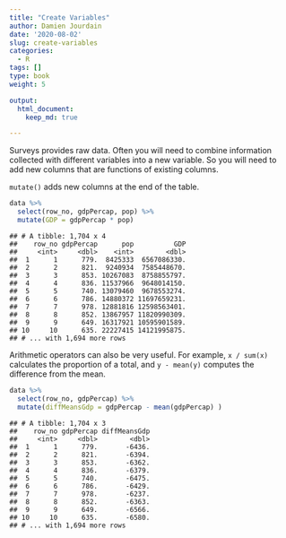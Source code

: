 ```yaml
---
title: "Create Variables" 
author: Damien Jourdain
date: '2020-08-02'
slug: create-variables
categories:
  - R
tags: []
type: book
weight: 5

output:
  html_document:
    keep_md: true

---
```







Surveys provides raw data. Often you will need to combine information collected with different variables into a new variable. So you will need to add new columns that are functions of existing columns. 

`mutate()` adds new columns at the end of the table. 


```r
data %>% 
  select(row_no, gdpPercap, pop) %>%
  mutate(GDP = gdpPercap * pop)
```

```
## # A tibble: 1,704 x 4
##    row_no gdpPercap      pop          GDP
##     <int>     <dbl>    <int>        <dbl>
##  1      1      779.  8425333  6567086330.
##  2      2      821.  9240934  7585448670.
##  3      3      853. 10267083  8758855797.
##  4      4      836. 11537966  9648014150.
##  5      5      740. 13079460  9678553274.
##  6      6      786. 14880372 11697659231.
##  7      7      978. 12881816 12598563401.
##  8      8      852. 13867957 11820990309.
##  9      9      649. 16317921 10595901589.
## 10     10      635. 22227415 14121995875.
## # ... with 1,694 more rows
```


Arithmetic operators can also be very useful. For example, `x / sum(x)` calculates the proportion of a total, and `y - mean(y)` computes the difference from the mean.


```r
data %>% 
  select(row_no, gdpPercap) %>%
  mutate(diffMeansGdp = gdpPercap - mean(gdpPercap) )
```

```
## # A tibble: 1,704 x 3
##    row_no gdpPercap diffMeansGdp
##     <int>     <dbl>        <dbl>
##  1      1      779.       -6436.
##  2      2      821.       -6394.
##  3      3      853.       -6362.
##  4      4      836.       -6379.
##  5      5      740.       -6475.
##  6      6      786.       -6429.
##  7      7      978.       -6237.
##  8      8      852.       -6363.
##  9      9      649.       -6566.
## 10     10      635.       -6580.
## # ... with 1,694 more rows
```
